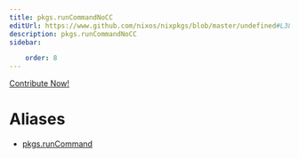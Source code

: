 ```yaml
---
title: pkgs.runCommandNoCC
editUrl: https://www.github.com/nixos/nixpkgs/blob/master/undefined#L38C16
description: pkgs.runCommandNoCC
sidebar:

    order: 8
---
```


<a href="https://www.github.com/nixos/nixpkgs/blob/master/undefined#L38C16">Contribute Now!</a>


# Aliases

- [pkgs.runCommand](/nix-doc-comments/reference/pkgs/pkgs-runcommand)



